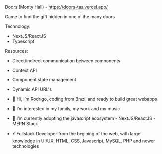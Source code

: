 Doors (Monty Hall) - https://doors-tau.vercel.app/

Game to find the gift hidden in one of the many doors

Technology:
- NextJS/ReactJS
- Typescript

Resources:
- Direct/indirect communication between components
- Context API
- Component state management
- Dynamic API URL's


- 👋 Hi, I’m Rodrigo, coding from Brazil and ready to build great webapps
- 👀 I’m interested in my family, my work and my music
- 🌱 I’m currently adopting the javascript ecosystem - NextJS/ReactJS - MERN Stack
- ⚡ Fullstack Developer from the begining of the web, with large knowledge in UI/UX, HTML, CSS, Javascript, MySQL, PHP and newer technologies
